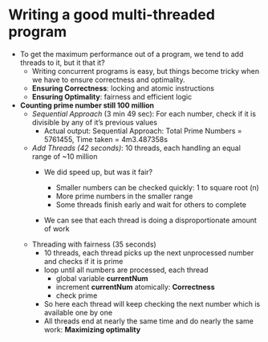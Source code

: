 # Writing a good multi-threaded program

- To get the maximum performance out of a program, we tend to add threads to it, but it that it?
    - Writing concurrent programs is easy, but things become tricky when we have to ensure correctness and optimality.
    - **Ensuring Correctness**: locking and atomic instructions
    - **Ensuring Optimality**: fairness and efficient logic
- **Counting prime number still 100 million**
    - *Sequential Approach* (3 min 49 sec): For each number, check if it is divisible by any of it’s previous values
        - Actual output: Sequential Approach: Total Prime Numbers = 5761455, Time taken = 4m3.487358s
    - *Add Threads (42 seconds)*: 10 threads, each handling an equal range of  ~10 million
        - We did speed up, but was it fair?
            - Smaller numbers can be checked quickly: 1 to square root (n)
            - More prime numbers in the smaller range
            - Some threads finish early and wait for others to complete

        - We can see that each thread is doing a disproportionate amount of work
    - Threading with fairness (35 seconds)
        - 10 threads, each thread picks up the next unprocessed number and checks if it is prime
        - loop until all numbers are processed, each thread
            - global variable **currentNum**
            - increment **currentNum** atomically: **Correctness**
            - check prime
        - So here each thread will keep checking the next number which is available one by one
        - All threads end at nearly the same time and do nearly the same work: **Maximizing optimality**